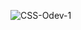 ![CSS-Odev-1](https://github.com/manahter/patika-odev/assets/73780835/d441998b-8c9c-42fe-bb00-e47b8d937ba7)
